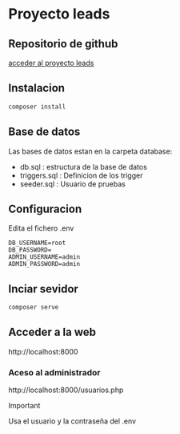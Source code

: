 # Proyecto leads

## Repositorio de github

[acceder al proyecto leads](https://github.com/cesargm1/leads/)

## Instalacion

```bash
composer install
```

## Base de datos

Las bases de datos estan en la carpeta database:

- db.sql : estructura de la base de datos
- triggers.sql : Definicion de los trigger
- seeder.sql : Usuario de pruebas

## Configuracion

Edita el fichero .env

```env
DB_USERNAME=root
DB_PASSWORD=
ADMIN_USERNAME=admin
ADMIN_PASSWORD=admin
```

## Inciar sevidor

```bash
composer serve
```

## Acceder a la web

http://localhost:8000

### Aceso al administrador

http://localhost:8000/usuarios.php

> [!IMPORTANT]
> Usa el usuario y la contraseña del .env
